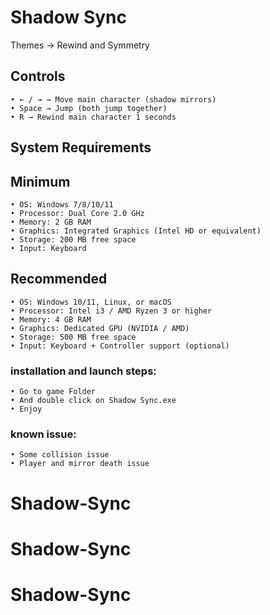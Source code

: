 # Shadow Sync

Themes -> Rewind and Symmetry

## Controls
    • ← / → → Move main character (shadow mirrors)
    • Space → Jump (both jump together)
    • R → Rewind main character 1 seconds
## System Requirements
## Minimum
    • OS: Windows 7/8/10/11
    • Processor: Dual Core 2.0 GHz
    • Memory: 2 GB RAM
    • Graphics: Integrated Graphics (Intel HD or equivalent)
    • Storage: 200 MB free space
    • Input: Keyboard
## Recommended
    • OS: Windows 10/11, Linux, or macOS
    • Processor: Intel i3 / AMD Ryzen 3 or higher
    • Memory: 4 GB RAM
    • Graphics: Dedicated GPU (NVIDIA / AMD)
    • Storage: 500 MB free space
    • Input: Keyboard + Controller support (optional)

### installation and launch steps:

    • Go to game Folder
    • And double click on Shadow Sync.exe
    • Enjoy

### known issue:
    • Some collision issue
    • Player and mirror death issue
# Shadow-Sync
# Shadow-Sync
# Shadow-Sync
